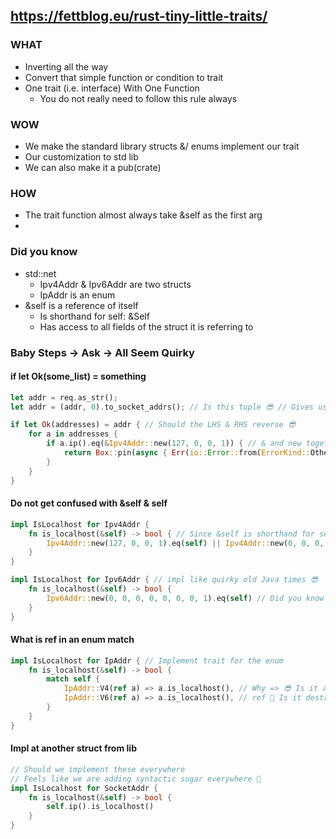 ## https://fettblog.eu/rust-tiny-little-traits/

### WHAT
- Inverting all the way
- Convert that simple function or condition to trait
- One trait (i.e. interface) With One Function
  - You do not really need to follow this rule always

### WOW
- We make the standard library structs &/ enums implement our trait
- Our customization to std lib
- We can also make it a pub(crate)

### HOW
- The trait function almost always take &self as the first arg
- 

### Did you know
- std::net
  - Ipv4Addr & Ipv6Addr are two structs
  - IpAddr is an enum
- &self is a reference of itself
  - Is shorthand for self: &Self
  - Has access to all fields of the struct it is referring to

### Baby Steps -> Ask -> All Seem Quirky

#### if let Ok(some_list) = something
```rust
let addr = req.as_str();
let addr = (addr, 0).to_socket_addrs(); // Is this tuple 😎 // Gives us SocketAddr

if let Ok(addresses) = addr { // Should the LHS & RHS reverse 😎
    for a in addresses {
        if a.ip().eq(&Ipv4Addr::new(127, 0, 0, 1)) { // & and new together 😎 i.e. &Self
            return Box::pin(async { Err(io::Error::from(ErrorKind::Other)) }); // So loong 😎
        }
    }
}
```

#### Do not get confused with &self & self
```rust
impl IsLocalhost for Ipv4Addr {
    fn is_localhost(&self) -> bool { // Since &self is shorthand for self: &Self 😎
        Ipv4Addr::new(127, 0, 0, 1).eq(self) || Ipv4Addr::new(0, 0, 0, 0).eq(self) // since self is &Self 😎
    }
}

impl IsLocalhost for Ipv6Addr { // impl like quirky old Java times 😎
    fn is_localhost(&self) -> bool {
        Ipv6Addr::new(0, 0, 0, 0, 0, 0, 0, 1).eq(self) // Did you know these numbers 😎
    }
}
```

#### What is ref in an enum match
```rust
impl IsLocalhost for IpAddr { // Implement trait for the enum
    fn is_localhost(&self) -> bool {
        match self {
            IpAddr::V4(ref a) => a.is_localhost(), // Why => 😎 Is it anonymous function impl
            IpAddr::V6(ref a) => a.is_localhost(), // ref 🥸 Is it destructuring?
        }
    }
}
```

#### Impl at another struct from lib
```rust
// Should we implement these everywhere
// Feels like we are adding syntactic sugar everywhere 🤔
impl IsLocalhost for SocketAddr {
    fn is_localhost(&self) -> bool {
        self.ip().is_localhost()
    }
}
```